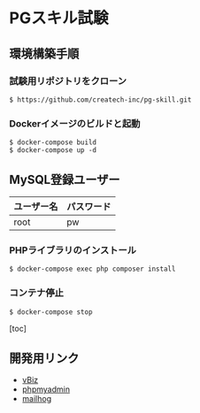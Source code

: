 # PGスキル試験

## 環境構築手順  

### 試験用リポジトリをクローン
```
$ https://github.com/createch-inc/pg-skill.git
```

### Dockerイメージのビルドと起動  

```
$ docker-compose build
$ docker-compose up -d
```

## MySQL登録ユーザー

| ユーザー名 | パスワード |
| ---- | ---- |
| root | pw |

### PHPライブラリのインストール  

```
$ docker-compose exec php composer install
```

### コンテナ停止  

```
$ docker-compose stop
```

[toc]

## 開発用リンク  

- [vBiz](http://localhost:7080/ "vBiz")
- [phpmyadmin](http://localhost:7081 "phpmyadmin")
- [mailhog](http://localhost:7025 "mailhog")
